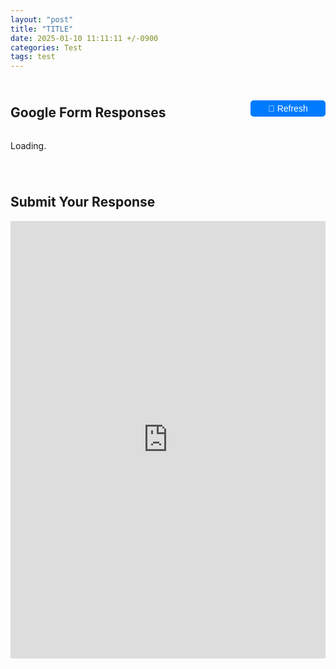 ```yaml
---
layout: "post"
title: "TITLE"
date: 2025-01-10 11:11:11 +/-0900
categories: Test
tags: test  
---
```


<div class="header-container">
  <h2>Google Form Responses</h2>
  <button id="refresh-btn">🔄 Refresh</button>
</div>

<p id="loading-text">Loading<span id="dots">.</span></p> <!-- Animated Loading Message -->

<!-- Thread Container -->
<div id="thread-container">
  <!-- Posts will be inserted here -->
</div>

<!-- Embedded Google Form -->
<h2>Submit Your Response</h2>
<div class="form-container">
  <iframe 
    src="https://docs.google.com/forms/d/e/1FAIpQLSe0rQT2BzGW0gAgBDAxLqp75eFzggi3d5O5Fs3hi5sKZzLhdw/viewform?embedded=true" 
    width="100%" height="700" frameborder="0" marginheight="0" marginwidth="0">
    Loading...
  </iframe>
</div>

<script>
// Function to animate "Loading..." dots
let dotCount = 1;
const dotsElement = document.getElementById("dots");
const loadingText = document.getElementById("loading-text");

function animateDots() {
    dotCount = (dotCount % 3) + 1; // Cycle through 1, 2, 3 dots
    dotsElement.textContent = ".".repeat(dotCount);
}
const dotInterval = setInterval(animateDots, 500); // Change every 500ms

async function fetchGoogleSheet() {
    const url = "https://script.google.com/macros/s/AKfycbx8W5ai_VFcBPTUlFQvOqDlPvXRVfyrZTC11yGFEUx0cUfFYsFVf11gvlQtF0W2wli-3Q/exec";

    try {
        const response = await fetch(url);
        const data = await response.json();

        const threadContainer = document.getElementById("thread-container");
        threadContainer.innerHTML = ""; // Clear previous data

        // Reverse the array so latest post is on top
        data.slice(1).reverse().forEach(row => {
            let post = document.createElement("div");
            post.classList.add("post");

            let timestamp = document.createElement("p");
            timestamp.classList.add("timestamp");
            timestamp.textContent = convertToKST(row.Column1); // Convert time to KST

            let title = document.createElement("h3");
            title.textContent = row.Column2; // Post title

            let content = document.createElement("p");
            content.textContent = row.Column3; // Post content

            post.appendChild(timestamp);
            post.appendChild(title);
            post.appendChild(content);

            threadContainer.appendChild(post);
        });

        // Hide loading text and stop animation
        loadingText.style.display = "none";
        clearInterval(dotInterval); 

    } catch (error) {
        console.error("Error fetching Google Sheet:", error);
        loadingText.textContent = "Failed to load data!";
        clearInterval(dotInterval);
    }
}
  // Refresh button functionality with animated dots
  document.getElementById("refresh-btn").addEventListener("click", function() {
      let refreshBtn = document.getElementById("refresh-btn");
      let dotCount = 0;
      
      refreshBtn.disabled = true; // Disable button to prevent multiple clicks

      // Function to animate "Refreshing..."
      function animateDots() {
          dotCount = (dotCount % 3) + 1; // Cycle through 1, 2, 3 dots
          refreshBtn.textContent = "🔄 Refreshing" + ".".repeat(dotCount);
      }

      // Start the animation every 500ms
      let dotInterval = setInterval(animateDots, 500);

      // Call fetch function and reset button after completion
      fetchGoogleSheet().then(() => {
          clearInterval(dotInterval); // Stop dot animation
          refreshBtn.textContent = "🔄 Refresh"; // Reset button text
          refreshBtn.disabled = false; // Enable button again
      });
  });


// Function to convert UTC timestamp to KST (UTC+9)
function convertToKST(utcDateStr) {
    const utcDate = new Date(utcDateStr);
    utcDate.setHours(utcDate.getHours() + 9);
    return utcDate.toISOString().replace("T", " ").split(".")[0]; // Format: YYYY-MM-DD HH:mm:ss
}

// Load data when the page is loaded
document.addEventListener("DOMContentLoaded", fetchGoogleSheet);
</script>

<!-- Custom Styling for Thread Format -->
<style>
  /* Thread Container */
  #thread-container {
    max-width: 800px;
    margin: 20px auto;
    padding: 10px;
    display: flex;
    flex-direction: column;
  }

  /* Individual Post */
  .post {
    border: 1px solid #ccc;
    padding: 15px;
    margin-bottom: 10px;
    border-radius: 5px;
  }

  /* Timestamp - Reduce margin below */
  .timestamp {
    font-size: 12px;
    color: #777;
    margin-bottom: 15px; /* Remove bottom margin */
    padding-bottom: 0px; /* Remove extra spacing */
    line-height: 1.2; /* Adjust spacing */
  }

  /* Title - Remove extra spacing */
  h3 {
    margin-top: 2px !important; /* Reduce top margin */
    margin-bottom: 15px !important; /* Reduce bottom margin */
    padding-top: 0px !important;
    padding-bottom: 0px !important;
    line-height: 1.2; /* Make text closer together */
  }

  p {
    margin: 5px 0;
  }

  /* Responsive Design for Mobile */
  @media (max-width: 768px) {
    .post {
      padding: 10px;
    }
  }
  /* Header Container for Alignment */
.header-container {
  display: flex;
  justify-content: space-between; /* Pushes refresh button to far right */
  align-items: center;
  width: 100%;
  max-width: 800px;
  margin: 0 auto;
  padding: 10px 0;
}

/* Refresh Button Styling */
#refresh-btn {
  padding: 5px 10px;
  font-size: 14px;
  background-color: #007bff; /* Blue button */
  color: white;
  border: none;
  border-radius: 5px;
  cursor: pointer;
  transition: background 0.3s;
  min-width: 120px; /* Ensures text doesn't shift when animating */
  text-align: center;
}

#refresh-btn:hover {
  background-color: #0056b3; /* Darker blue on hover */
}

#refresh-btn:disabled {
  background-color: #6c757d; /* Greyed out when refreshing */
  cursor: not-allowed;
}


</style>
